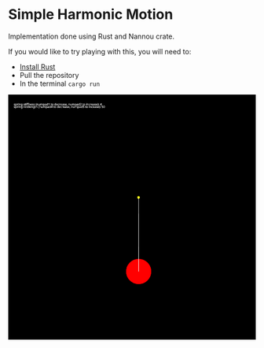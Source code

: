 <h1>Simple Harmonic Motion</h1>

Implementation done using Rust and Nannou crate.

If you would like to try playing with this, you will need to:
* [Install Rust](https://www.rust-lang.org/learn/get-started)
* Pull the repository
* In the terminal `cargo run`


![Alt text](simple_harmonic_motion.png "simple harmonic motion")
